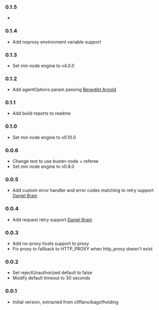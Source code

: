 ### 0.1.5
*

### 0.1.4
* Add noproxy environment variable support

### 0.1.3
* Set min node engine to v4.0.0

### 0.1.2
* Add agentOptions param passing [Benedikt Arnold](https://github.com/benediktarnold)

### 0.1.1
* Add build reports to readme

### 0.1.0
* Set min node engine to v0.10.0

### 0.0.6
* Change test to use buster-node + referee
* Set min node engine to v0.8.0

### 0.0.5
* Add custom error handler and error codes matching to retry support [Daniel Brain](https://github.com/dbrain)

### 0.0.4
* Add request retry support [Daniel Brain](https://github.com/dbrain)

### 0.0.3
* Add no-proxy hosts support to proxy
* Fix proxy to fallback to HTTP_PROXY when http_proxy doesn't exist

### 0.0.2
* Set rejectUnauthorized default to false
* Modify default timeout to 30 seconds

### 0.0.1
* Initial version, extracted from cliffano/bagofholding
